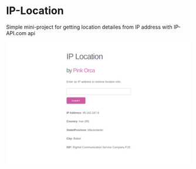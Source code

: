 # IP-Location
Simple mini-project for getting location detailes from IP address with IP-API.com api

![Alt Demo](./demo.png "IP-Location ")